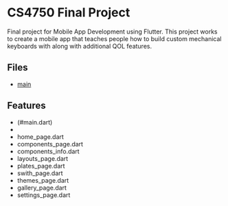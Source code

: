 # CS4750 Final Project

Final project for Mobile App Development using Flutter.
This project works to create a mobile app that teaches people how to build custom 
mechanical keyboards with along with additional QOL features.

## Files
- [main](#main.dart)

## Features
- (#main.dart)
- 
- home_page.dart
- components_page.dart
- components_info.dart
- layouts_page.dart
- plates_page.dart
- swith_page.dart
- themes_page.dart
- gallery_page.dart
- settings_page.dart
